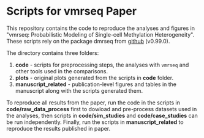# Scripts for vmrseq Paper

This repository contains the code to reproduce the analyses and figures in "vmrseq: Probabilistic Modeling of Single-cell Methylation Heterogeneity". These scripts rely on the package dmrseq from [github](https://github.com/nshen7/vmrseq) (v0.99.0).

The directory contains three folders:

1. **code** - scripts for preprocessing steps, the analyses with `vmrseq` and other tools used in the comparisons.
2. **plots** - original plots generated from the scripts in **code** folder.
3. **manuscript_related** - publication-level figures and tables in the manuscript along with the scripts generated them.

To reproduce all results from the paper, run the code in the scripts in **code/raw_data_process** first to dowload and pre-process datasets used in the analyses, then scripts in **code/sim_studies** and **code/case_studies** can be run independently. Finally, run the scripts in **manuscript_related** to reproduce the results published in paper.
